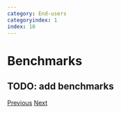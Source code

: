 ```yaml
---
category: End-users
categoryindex: 1
index: 10
---
```

# Benchmarks
## TODO: add benchmarks
<div class="d-flex justify-content-between my-4">
  <a href="./VSCode.html">Previous</a>
  <a href="./FAQ.html">Next</a>
</div>